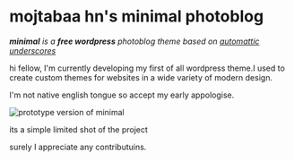 # mojtabaa hn's minimal photoblog
*__minimal__ is a __free wordpress__ photoblog theme based on [automattic underscores](https://github.com/Automattic/_s)*

hi fellow, I'm currently developing my first of all wordpress theme.I used to create custom themes for websites in a wide variety of modern design.

I'm not native english tongue so accept my early appologise.

![prototype version of minimal](http://s6.picofile.com/file/8242464626/minimal.gif)

its a simple limited shot of the project

surely I appreciate any contributuins.  
